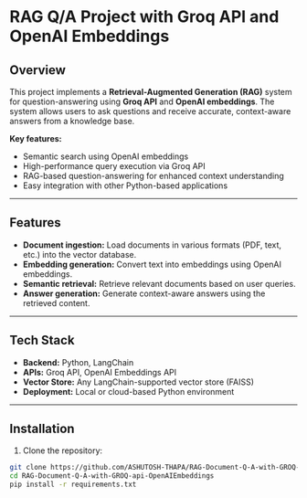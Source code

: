 # RAG Q/A Project with Groq API and OpenAI Embeddings

## Overview
This project implements a **Retrieval-Augmented Generation (RAG)** system for question-answering using **Groq API** and **OpenAI embeddings**. The system allows users to ask questions and receive accurate, context-aware answers from a knowledge base.  

**Key features:**
- Semantic search using OpenAI embeddings  
- High-performance query execution via Groq API  
- RAG-based question-answering for enhanced context understanding  
- Easy integration with other Python-based applications  

---

## Features
- **Document ingestion:** Load documents in various formats (PDF, text, etc.) into the vector database.  
- **Embedding generation:** Convert text into embeddings using OpenAI embeddings.  
- **Semantic retrieval:** Retrieve relevant documents based on user queries.  
- **Answer generation:** Generate context-aware answers using the retrieved content.  

---

## Tech Stack
- **Backend:** Python, LangChain  
- **APIs:** Groq API, OpenAI Embeddings API  
- **Vector Store:** Any LangChain-supported vector store (FAISS)  
- **Deployment:** Local or cloud-based Python environment  

---

## Installation
1. Clone the repository:  
```bash
git clone https://github.com/ASHUTOSH-THAPA/RAG-Document-Q-A-with-GROQ-api-OpenAIEmbeddings.git
cd RAG-Document-Q-A-with-GROQ-api-OpenAIEmbeddings
pip install -r requirements.txt

